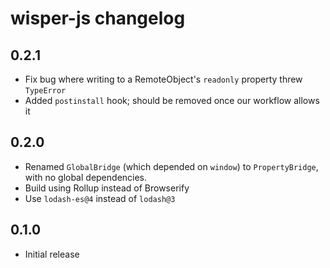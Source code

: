 # wisper-js changelog

## 0.2.1
* Fix bug where writing to a RemoteObject's `readonly` property threw `TypeError`
* Added `postinstall` hook; should be removed once our workflow allows it

## 0.2.0
* Renamed `GlobalBridge` (which depended on `window`) to `PropertyBridge`, with no global dependencies.
* Build using Rollup instead of Browserify
* Use `lodash-es@4` instead of `lodash@3`

## 0.1.0
* Initial release
